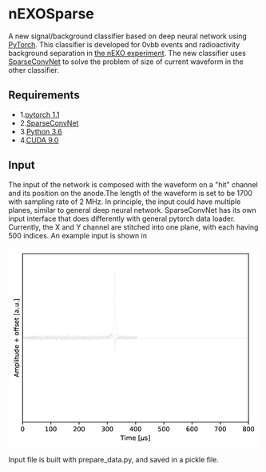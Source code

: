 # nEXOSparse
A new signal/background classifier based on deep neural network using [PyTorch](https://pytorch.org/docs/stable/index.html). This classifier is developed for 0vbb events and radioactivity background separation in [the nEXO experiment](https://nexo.llnl.gov). The new classifier uses [SparseConvNet](https://github.com/facebookresearch/SparseConvNet) to solve the problem of size of current waveform in the other classifier.

## Requirements

- 1.[pytorch 1.1](https://github.com/pytorch/pytorch)
- 2.[SparseConvNet](https://github.com/facebookresearch/SparseConvNet)
- 3.[Python 3.6](https://www.python.org/downloads/release/python-360/)
- 4.[CUDA 9.0](https://developer.nvidia.com/cuda-90-download-archive)

## Input
The input of the network is composed with the waveform on a "hit" channel and its position on the anode.The length of the waveform is set to be 1700 with sampling rate of 2 MHz. In principle, the input could have multiple planes, similar to general deep neural network. SparseConvNet has its own input interface that does differently with general pytorch data loader. Currently, the X and Y channel are stitched into one plane, with each having 500 indices. An example input is shown in 

<div style="text-align:center"><img src="./images/example_wf.png" width="500"> </div>

Input file is built with prepare_data.py, and saved in a pickle file.
